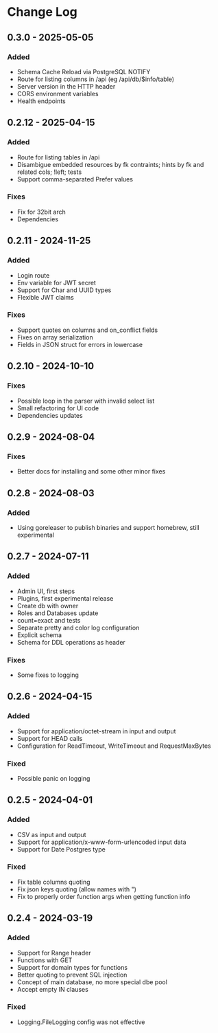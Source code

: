 # Change Log

## 0.3.0 - 2025-05-05

### Added
* Schema Cache Reload via PostgreSQL NOTIFY
* Route for listing columns in /api (eg /api/db/$info/table)
* Server version in the HTTP header
* CORS environment variables
* Health endpoints

## 0.2.12 - 2025-04-15

### Added
* Route for listing tables in /api
* Disambigue embedded resources by fk contraints; hints by fk and related cols; !left; tests
* Support comma-separated Prefer values

### Fixes
* Fix for 32bit arch
* Dependencies

## 0.2.11 - 2024-11-25

### Added
* Login route
* Env variable for JWT secret
* Support for Char and UUID types
* Flexible JWT claims

### Fixes
* Support quotes on columns and on_conflict fields
* Fixes on array serialization
* Fields in JSON struct for errors in lowercase

## 0.2.10 - 2024-10-10

### Fixes
* Possible loop in the parser with invalid select list
* Small refactoring for UI code
* Dependencies updates

## 0.2.9 - 2024-08-04

### Fixes
* Better docs for installing and some other minor fixes

## 0.2.8 - 2024-08-03

### Added
* Using goreleaser to publish binaries and support homebrew, still experimental

## 0.2.7 - 2024-07-11

### Added
* Admin UI, first steps
* Plugins, first experimental release
* Create db with owner
* Roles and Databases update
* count=exact and tests
* Separate pretty and color log configuration
* Explicit schema
* Schema for DDL operations as header

### Fixes
* Some fixes to logging

## 0.2.6 - 2024-04-15

### Added
* Support for application/octet-stream in input and output
* Support for HEAD calls
* Configuration for ReadTimeout, WriteTimeout and RequestMaxBytes

### Fixed
* Possible panic on logging

## 0.2.5 - 2024-04-01

### Added
* CSV as input and output
* Support for application/x-www-form-urlencoded input data
* Support for Date Postgres type

### Fixed
* Fix table columns quoting
* Fix json keys quoting (allow names with ")
* Fix to properly order function args when getting function info

## 0.2.4 - 2024-03-19

### Added
* Support for Range header
* Functions with GET
* Support for domain types for functions
* Better quoting to prevent SQL injection
* Concept of main database, no more special dbe pool
* Accept empty IN clauses 

### Fixed
* Logging.FileLogging config was not effective
